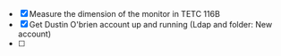 - [x] Measure the dimension of the monitor in TETC 116B
- [x] Get Dustin O'brien account up and running (Ldap and folder: New account)
- [ ] 